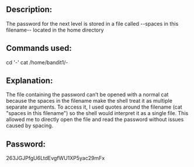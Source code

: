 ## Description:
The password for the next level is stored in a file called --spaces in this filename-- located in the home directory

## Commands used:
cd '-'
cat /home/bandit1/-

## Explanation:
The file containing the password can’t be opened with a normal cat because the spaces in the filename make the shell treat it as multiple separate arguments. To access it, I used quotes around the filename (cat "spaces in this filename") so the shell would interpret it as a single file. This allowed me to directly open the file and read the password without issues caused by spacing.

## Password:
263JGJPfgU6LtdEvgfWU1XP5yac29mFx
